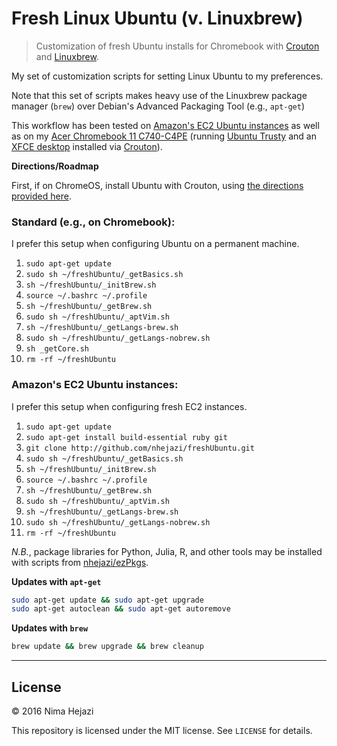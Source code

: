 # Fresh Linux Ubuntu (v. Linuxbrew)

> Customization of fresh Ubuntu installs for Chromebook with
[Crouton](https://github.com/dnschneid/crouton) and
[Linuxbrew](http://linuxbrew.sh/).

My set of customization scripts for setting Linux Ubuntu to my preferences.

Note that this set of scripts makes heavy use of the Linuxbrew package
manager (`brew`) over Debian's Advanced Packaging Tool (e.g., `apt-get`)

This workflow has been tested on [Amazon's EC2 Ubuntu 
instances](https://aws.amazon.com/marketplace/pp/B00JV9JBDS) as well as
on my [Acer Chromebook 11 
C740-C4PE](http://www.acer.com/ac/en/US/content/model/NX.EF2AA.002) 
(running [Ubuntu Trusty](http://releases.ubuntu.com/14.04/) and an 
[XFCE desktop](http://www.xfce.org/) installed via 
[Crouton](https://github.com/dnschneid/crouton)).

**Directions/Roadmap**

First, if on ChromeOS, install Ubuntu with Crouton, using [the directions
provided
here](https://www.linux.com/learn/tutorials/795730-how-to-easily-install-ubuntu-on-chromebook-with-crouton).

### Standard (e.g., on Chromebook):
I prefer this setup when configuring Ubuntu on a permanent machine.

1. `sudo apt-get update`
2. `sudo sh ~/freshUbuntu/_getBasics.sh`
3. `sh ~/freshUbuntu/_initBrew.sh`
4. `source ~/.bashrc ~/.profile`
5. `sh ~/freshUbuntu/_getBrew.sh`
6. `sudo sh ~/freshUbuntu/_aptVim.sh`
7. `sh ~/freshUbuntu/_getLangs-brew.sh`
8. `sudo sh ~/freshUbuntu/_getLangs-nobrew.sh`
9. `sh _getCore.sh`
10. `rm -rf ~/freshUbuntu`

### Amazon's EC2 Ubuntu instances:
I prefer this setup when configuring fresh EC2 instances.

1. `sudo apt-get update`
2. `sudo apt-get install build-essential ruby git`
3. `git clone http://github.com/nhejazi/freshUbuntu.git`
4. `sudo sh ~/freshUbuntu/_getBasics.sh`
5. `sh ~/freshUbuntu/_initBrew.sh`
6. `source ~/.bashrc ~/.profile`
7. `sh ~/freshUbuntu/_getBrew.sh`
8. `sudo sh ~/freshUbuntu/_aptVim.sh`
9. `sh ~/freshUbuntu/_getLangs-brew.sh`
10. `sudo sh ~/freshUbuntu/_getLangs-nobrew.sh`
11. `rm -rf ~/freshUbuntu`

_N.B._, package libraries for Python, Julia, R, and other tools may be 
installed with scripts from [nhejazi/ezPkgs](https://github.com/nhejazi/ezPkgs).

__Updates with `apt-get`__
```bash
sudo apt-get update && sudo apt-get upgrade
sudo apt-get autoclean && sudo apt-get autoremove
```

__Updates with `brew`__
```bash
brew update && brew upgrade && brew cleanup
```

---

## License

&copy; 2016 Nima Hejazi

This repository is licensed under the MIT license. See `LICENSE` for details.
